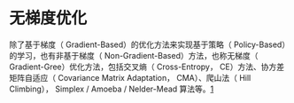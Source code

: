 # 无梯度优化

除了基于梯度（ Gradient-Based）的优化方法来实现基于策略（ Policy-Based）的学习，也有非基于梯度（ Non-Gradient-Based）方法，也称无梯度（ Gradient-Gree）优化方法，包括交叉熵（ Cross-Entropy， CE）方法、协方差矩阵自适应（ Covariance Matrix Adaptation， CMA）、爬山法（ Hill Climbing）， Simplex / Amoeba / Nelder-Mead 算法等。[1]

[1]: https://blog.csdn.net/qq_40145095/article/details/126337455d
